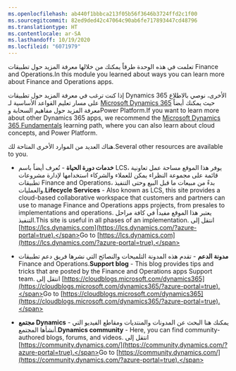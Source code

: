 ```yaml
---
ms.openlocfilehash: ab440f1bbbca213f05b56f3646b3724ffd2c1f00
ms.sourcegitcommit: 82ed9ded42c47064c90ab6fe717893447cd48796
ms.translationtype: HT
ms.contentlocale: ar-SA
ms.lasthandoff: 10/19/2020
ms.locfileid: "6071979"
---
```

<span data-ttu-id="628e4-101">تعلمت في هذه الوحدة طرقاً يمكنك من خلالها معرفة المزيد حول تطبيقات Finance and Operations.</span><span class="sxs-lookup"><span data-stu-id="628e4-101">In this module you learned about ways you can learn more about Finance and Operations apps.</span></span>

<span data-ttu-id="628e4-102">إذا كنت ترغب في معرفة المزيد حول تطبيقات Dynamics 365 الأخرى، نوصي بالاطلاع على مسار تعليم القواعد الأساسية لـ [Microsoft Dynamics 365](https://docs.microsoft.com/learn/paths/dynamics-365-fundamentals//?azure-portal=true) حيث يمكنك أيضاً معرفة المزيد حول مفاهيم السحابة وPower Platform.</span><span class="sxs-lookup"><span data-stu-id="628e4-102">If you want to learn more about other Dynamics 365 apps, we recommend the [Microsoft Dynamics 365 Fundamentals](https://docs.microsoft.com/learn/paths/dynamics-365-fundamentals//?azure-portal=true) learning path, where you can also learn about cloud concepts, and Power Platform.</span></span>

<span data-ttu-id="628e4-103">هناك العديد من الموارد الأخرى المتاحة لك.</span><span class="sxs-lookup"><span data-stu-id="628e4-103">Several other resources are available to you.</span></span> 

- <span data-ttu-id="628e4-104">**خدمات دورة الحياة** - تُعرف أيضاً باسم LCS، يوفر هذا الموقع مساحة عمل تعاونية قائمة على مجموعة النظراء يمكن للعملاء والشركاء استخدامها لإدارة مشروعات تطبيقات Finance and Operations، بدءً من مبيعات ما قبل البيع وحتى التنفيذ والعمليات.</span><span class="sxs-lookup"><span data-stu-id="628e4-104">**Lifecycle Services** - Also known as LCS, this site provides a cloud-based collaborative workspace that customers and partners can use to manage Finance and Operations apps projects, from presales to implementations and operations.</span></span> <span data-ttu-id="628e4-105">يعتبر هذا الموقع مفيداً في كافة مراحل التنفيذ.</span><span class="sxs-lookup"><span data-stu-id="628e4-105">This site is useful in all phases of an implementation.</span></span> <span data-ttu-id="628e4-106">انتقل إلى [https://lcs.dynamics.com](https://lcs.dynamics.com/?azure-portal=true).</span><span class="sxs-lookup"><span data-stu-id="628e4-106">Go to [https://lcs.dynamics.com](https://lcs.dynamics.com/?azure-portal=true).</span></span>

- <span data-ttu-id="628e4-107">**مدونة الدعم** - تقدم هذه المدونة التلميحات والنصائح التي نشرها فريق دعم تطبيقات Finance and Operations.</span><span class="sxs-lookup"><span data-stu-id="628e4-107">**Support blog** - This blog provides tips and tricks that are posted by the Finance and Operations apps Support team.</span></span> <span data-ttu-id="628e4-108">انتقل إلى [https://cloudblogs.microsoft.com/dynamics365](https://cloudblogs.microsoft.com/dynamics365/?azure-portal=true).</span><span class="sxs-lookup"><span data-stu-id="628e4-108">Go to [https://cloudblogs.microsoft.com/dynamics365](https://cloudblogs.microsoft.com/dynamics365/?azure-portal=true).</span></span>

- <span data-ttu-id="628e4-109">**مجتمع Dynamics** - يمكنك هنا البحث عن المدونات والمنتديات ومقاطع الفيديو التي أنشأها المجتمع.</span><span class="sxs-lookup"><span data-stu-id="628e4-109">**Dynamics community** - Here, you can find community-authored blogs, forums, and videos.</span></span> <span data-ttu-id="628e4-110">انتقل إلى [https://community.dynamics.com/](https://community.dynamics.com/?azure-portal=true).</span><span class="sxs-lookup"><span data-stu-id="628e4-110">Go to [https://community.dynamics.com/](https://community.dynamics.com/?azure-portal=true).</span></span>


